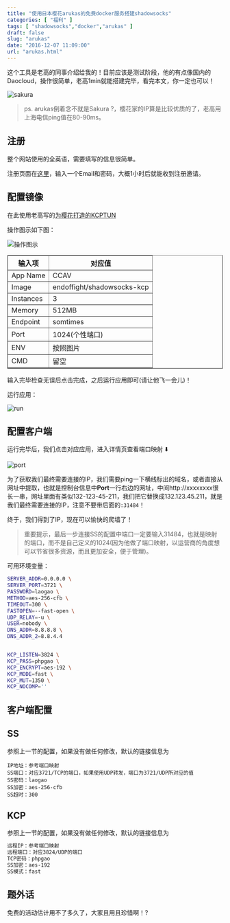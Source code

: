 ```yaml
---
title: "使用日本樱花arukas的免费docker服务搭建shadowsocks"
categories: [ "福利" ]
tags: [ "shadowsocks","docker","arukas" ]
draft: false
slug: "arukas"
date: "2016-12-07 11:09:00"
url: "arukas.html"
---
```


这个工具是老高的同事介绍给我的！目前应该是测试阶段，他的有点像国内的Daocloud，操作很简单，老高1min就能搭建完毕，看完本文，你一定也可以！


![sakura][1]

> ps. arukas倒着念不就是Sakura ?，樱花家的IP算是比较优质的了，老高用上海电信ping值在80-90ms。


<!--more-->


## 注册

整个网站使用的全英语，需要填写的信息很简单。

注册页面在[这里][2]，输入一个Email和密码，大概1小时后就能收到注册邀请。

## 配置镜像

在此使用老高写的[为樱花打造的KCPTUN][3]

操作图示如下图：

![操作图示][4]

<table border="1">
<thead>
<tr>
<th>输入项</th>
<th>对应值</th>
</tr>
</thead>
<tbody>
<tr>
<td>App Name</td>
<td>CCAV</td>
</tr>
<tr>
<td> Image </td>
<td>endoffight/shadowsocks-kcp</td>
</tr>
<tr>
<td> Instances </td>
<td>3</td>
</tr>
<tr>
<td> Memory </td>
<td>512MB</td>
</tr>
</tr>
<tr>
<td> Endpoint </td>
<td>somtimes</td>
</tr>
<tr>
<td> Port </td>
<td>1024(个性端口)</td>
</tr>
<tr>
<td> ENV </td>
<td>按照图片</td>
</tr>
<tr>
<td> CMD </td>
<td>留空</td>
</tr>
</tbody>
</table>


输入完毕检查无误后点击完成，之后运行应用即可(请让他飞一会儿)！

运行应用：

![run][5]


## 配置客户端

运行完毕后，我们点击对应应用，进入详情页查看端口映射 ⬇️

![port][6]

为了获取我们最终需要连接的IP，我们需要ping一下横线标出的域名，或者直接从网址中提取，也就是控制台信息中**Port**一行右边的网址，中间http://xxxxxxxx很长一串，网址里面有类似132-123-45-211，我们把它替换成132.123.45.211，就是我们最终需要连接的IP，注意不要带后面的`:31484`！

终于，我们得到了IP，现在可以愉快的爬墙了！

> 重要提示，最后一步连接SS的配置中端口一定要输入31484，也就是映射的端口，而不是自己定义的1024(因为他做了端口映射，以运营商的角度想可以节省很多资源，而且更加安全，便于管理)。

可用环境变量：

```bash
SERVER_ADDR=0.0.0.0 \
SERVER_PORT=3721 \
PASSWORD=laogao \
METHOD=aes-256-cfb \
TIMEOUT=300 \
FASTOPEN=--fast-open \
UDP_RELAY=-u \
USER=nobody \
DNS_ADDR=8.8.8.8 \
DNS_ADDR_2=8.8.4.4


KCP_LISTEN=3824 \
KCP_PASS=phpgao \
KCP_ENCRYPT=aes-192 \
KCP_MODE=fast \
KCP_MUT=1350 \
KCP_NOCOMP=''
```

## 客户端配置

## SS

参照上一节的配置，如果没有做任何修改，默认的链接信息为

```
IP地址：参考端口映射
SS端口：对应3721/TCP的端口，如果使用UDP转发，端口为3721/UDP所对应的值
SS密码：laogao
SS加密：aes-256-cfb
SS超时：300
```

## KCP

参照上一节的配置，如果没有做任何修改，默认的链接信息为

```bash
远程IP：参考端口映射
远程端口：对应3824/UDP的端口
TCP密码：phpgao
SS加密：aes-192
SS模式：fast
```

## 题外话

免费的活动估计用不了多久了，大家且用且珍惜啊！?


  [1]: https://blog.phpgao.com/usr/uploads/2017/03/3239870027.png
  [2]: https://app.arukas.io/apps/
  [3]: https://blog.phpgao.com/kcptun_on_sakura.html
  [4]: https://blog.phpgao.com/usr/uploads/2017/03/2986248021.png
  [5]: https://blog.phpgao.com/usr/uploads/2017/03/9645272.png
  [6]: https://blog.phpgao.com/usr/uploads/2017/03/109986143.png
